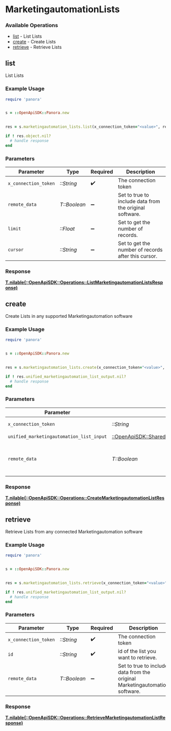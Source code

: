 # MarketingautomationLists


### Available Operations

* [list](#list) - List  Lists
* [create](#create) - Create Lists
* [retrieve](#retrieve) - Retrieve Lists

## list

List  Lists

### Example Usage

```ruby
require 'panora'


s = ::OpenApiSDK::Panora.new

    
res = s.marketingautomation_lists.list(x_connection_token="<value>", remote_data=false, limit=7685.78, cursor="<value>")

if ! res.object.nil?
  # handle response
end

```

### Parameters

| Parameter                                               | Type                                                    | Required                                                | Description                                             |
| ------------------------------------------------------- | ------------------------------------------------------- | ------------------------------------------------------- | ------------------------------------------------------- |
| `x_connection_token`                                    | *::String*                                              | :heavy_check_mark:                                      | The connection token                                    |
| `remote_data`                                           | *T::Boolean*                                            | :heavy_minus_sign:                                      | Set to true to include data from the original software. |
| `limit`                                                 | *::Float*                                               | :heavy_minus_sign:                                      | Set to get the number of records.                       |
| `cursor`                                                | *::String*                                              | :heavy_minus_sign:                                      | Set to get the number of records after this cursor.     |


### Response

**[T.nilable(::OpenApiSDK::Operations::ListMarketingautomationListsResponse)](../../models/operations/listmarketingautomationlistsresponse.md)**


## create

Create Lists in any supported Marketingautomation software

### Example Usage

```ruby
require 'panora'


s = ::OpenApiSDK::Panora.new

    
res = s.marketingautomation_lists.create(x_connection_token="<value>", unified_marketingautomation_list_input=::OpenApiSDK::Shared::UnifiedMarketingautomationListInput.new(), remote_data=false)

if ! res.unified_marketingautomation_list_output.nil?
  # handle response
end

```

### Parameters

| Parameter                                                                                                               | Type                                                                                                                    | Required                                                                                                                | Description                                                                                                             |
| ----------------------------------------------------------------------------------------------------------------------- | ----------------------------------------------------------------------------------------------------------------------- | ----------------------------------------------------------------------------------------------------------------------- | ----------------------------------------------------------------------------------------------------------------------- |
| `x_connection_token`                                                                                                    | *::String*                                                                                                              | :heavy_check_mark:                                                                                                      | The connection token                                                                                                    |
| `unified_marketingautomation_list_input`                                                                                | [::OpenApiSDK::Shared::UnifiedMarketingautomationListInput](../../models/shared/unifiedmarketingautomationlistinput.md) | :heavy_check_mark:                                                                                                      | N/A                                                                                                                     |
| `remote_data`                                                                                                           | *T::Boolean*                                                                                                            | :heavy_minus_sign:                                                                                                      | Set to true to include data from the original Marketingautomation software.                                             |


### Response

**[T.nilable(::OpenApiSDK::Operations::CreateMarketingautomationListResponse)](../../models/operations/createmarketingautomationlistresponse.md)**


## retrieve

Retrieve Lists from any connected Marketingautomation software

### Example Usage

```ruby
require 'panora'


s = ::OpenApiSDK::Panora.new

    
res = s.marketingautomation_lists.retrieve(x_connection_token="<value>", id="<value>", remote_data=false)

if ! res.unified_marketingautomation_list_output.nil?
  # handle response
end

```

### Parameters

| Parameter                                                                   | Type                                                                        | Required                                                                    | Description                                                                 |
| --------------------------------------------------------------------------- | --------------------------------------------------------------------------- | --------------------------------------------------------------------------- | --------------------------------------------------------------------------- |
| `x_connection_token`                                                        | *::String*                                                                  | :heavy_check_mark:                                                          | The connection token                                                        |
| `id`                                                                        | *::String*                                                                  | :heavy_check_mark:                                                          | id of the list you want to retrieve.                                        |
| `remote_data`                                                               | *T::Boolean*                                                                | :heavy_minus_sign:                                                          | Set to true to include data from the original Marketingautomation software. |


### Response

**[T.nilable(::OpenApiSDK::Operations::RetrieveMarketingautomationListResponse)](../../models/operations/retrievemarketingautomationlistresponse.md)**

